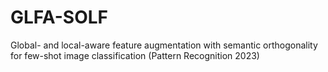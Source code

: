 # GLFA-SOLF
Global- and local-aware feature augmentation with semantic orthogonality for few-shot image classification (Pattern Recognition 2023)
